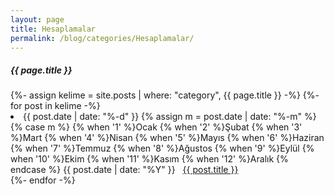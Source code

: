 ```yaml
---
layout: page
title: Hesaplamalar
permalink: /blog/categories/Hesaplamalar/
---
```


<h5> {{ page.title }} </h5>

<div class="card">
{%- assign kelime = site.posts
                  | where: "category", {{ page.title }}
                -%}
{%- for post in kelime -%}
     <li class="category-posts"><span>{{ post.date | date: "%-d" }}
{% assign m = post.date | date: "%-m" %}
{% case m %}
    {% when '1' %}Ocak
    {% when '2' %}Şubat
    {% when '3' %}Mart
    {% when '4' %}Nisan
    {% when '5' %}Mayıs
    {% when '6' %}Haziran
    {% when '7' %}Temmuz
    {% when '8' %}Ağustos
    {% when '9' %}Eylül
    {% when '10' %}Ekim
    {% when '11' %}Kasım
    {% when '12' %}Aralık
{% endcase %}
{{ post.date | date: "%Y" }}</span> &nbsp; <a href="{{ post.url }}">{{ post.title }}</a></li>
{%- endfor -%}

</div>
